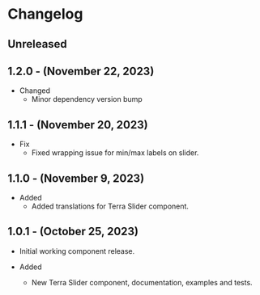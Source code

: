 # Changelog

## Unreleased

## 1.2.0 - (November 22, 2023)

* Changed
  * Minor dependency version bump

## 1.1.1 - (November 20, 2023)

* Fix
  * Fixed wrapping issue for min/max labels on slider.

## 1.1.0 - (November 9, 2023)

* Added
  * Added translations for Terra Slider component.
  
## 1.0.1 - (October 25, 2023)

* Initial working component release.
  
* Added
  * New Terra Slider component, documentation, examples and tests. 
